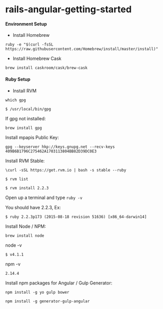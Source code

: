 # rails-angular-getting-started


#### Environment Setup

- Install Homebrew

`ruby -e "$(curl -fsSL https://raw.githubusercontent.com/Homebrew/install/master/install)"`

- Install Homebrew Cask

`brew install caskroom/cask/brew-cask`

#### Ruby Setup

- Install RVM
 
`which gpg`

`$ /usr/local/bin/gpg`

If gpg not installed:

`brew install gpg`

Install mpapis Public Key:

`gpg --keyserver hkp://keys.gnupg.net --recv-keys 409B6B1796C275462A1703113804BB82D39DC0E3`

Install RVM Stable:

`\curl -sSL https://get.rvm.io | bash -s stable --ruby`

`$ rvm list`

`$ rvm install 2.2.3`

Open up a terminal and type `ruby -v`

You should have 2.2.3, Ex:

`$ ruby 2.2.3p173 (2015-08-18 revision 51636) [x86_64-darwin14]`

Install Node / NPM:

`brew install node`

node -v

`$ v4.1.1`

npm -v

`2.14.4`

Install npm packages for Angular / Gulp Generator:

`npm install -g yo gulp bower`

`npm install -g generator-gulp-angular`
